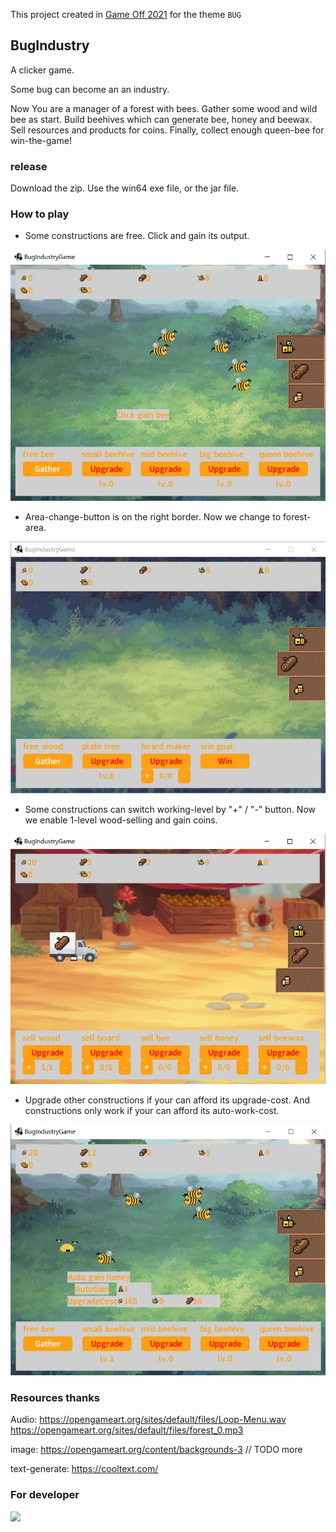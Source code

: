 This project created in [Game Off 2021](https://itch.io/jam/game-off-2021/rate/1299345) for the theme `BUG`

## BugIndustry

A clicker game. 

Some bug can become an an industry. 

Now You are a manager of a forest with bees. Gather some wood and wild bee as start. Build beehives which can generate bee, honey and beewax. Sell resources and products for coins. Finally, collect enough queen-bee for win-the-game!

### release

Download the zip. Use the win64 exe file, or the jar file.

### How to play

- Some constructions are free. Click and gain its output.

![](./pic/1.jpg)

- Area-change-button is on the right border. Now we change to forest-area.

![](./pic/2.jpg)

- Some constructions can switch working-level by "+" / "-" button. Now we enable 1-level wood-selling and gain coins. 

![](./pic/3.jpg)

- Upgrade other constructions if your can afford its upgrade-cost. And constructions only work if your can afford its auto-work-cost.

![](./pic/4.jpg)

### Resources thanks

Audio:
https://opengameart.org/sites/default/files/Loop-Menu.wav
https://opengameart.org/sites/default/files/forest_0.mp3

image:
https://opengameart.org/content/backgrounds-3
// TODO more

text-generate:
https://cooltext.com/

### For developer
[![](https://jitpack.io/v/hundun000/BugIndustry.svg)](https://jitpack.io/#hundun000/BugIndustry)
